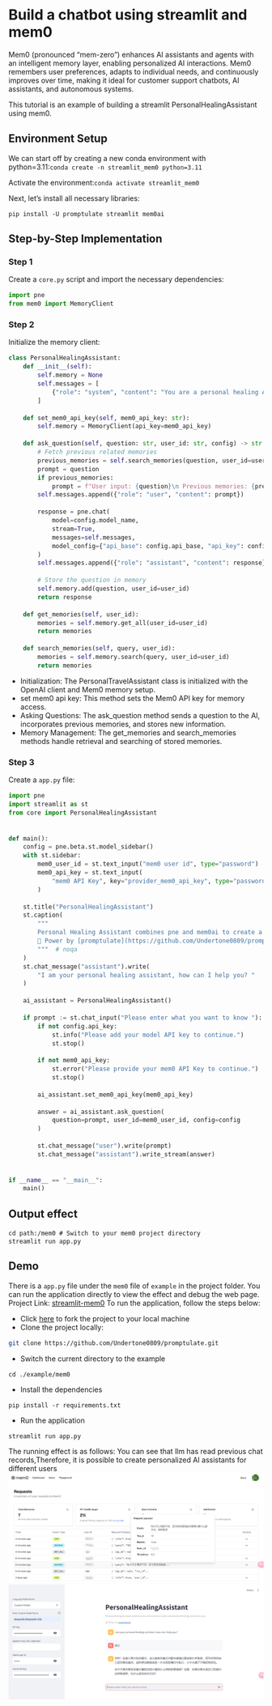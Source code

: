 # Build a chatbot using streamlit and mem0
Mem0 (pronounced “mem-zero”) enhances AI assistants and agents with an intelligent memory layer, enabling personalized AI interactions. 
Mem0 remembers user preferences, adapts to individual needs, and continuously improves over time, making it ideal for customer support chatbots, AI assistants, and autonomous systems.

This tutorial is an example of building a streamlit PersonalHealingAssistant using mem0.

## Environment Setup

We can start off by creating a new conda environment with python=3.11:`conda create -n streamlit_mem0 python=3.11`

Activate the environment:`conda activate streamlit_mem0`

Next, let’s install all necessary libraries:

```shell
pip install -U promptulate streamlit mem0ai
```

## Step-by-Step Implementation 

### Step 1

Create a `core.py` script and import the necessary dependencies:
```python
import pne
from mem0 import MemoryClient
```

### Step 2
Initialize the memory client:
```python
class PersonalHealingAssistant:
    def __init__(self):
        self.memory = None
        self.messages = [
            {"role": "system", "content": "You are a personal healing AI Assistant."}
        ]

    def set_mem0_api_key(self, mem0_api_key: str):
        self.memory = MemoryClient(api_key=mem0_api_key)

    def ask_question(self, question: str, user_id: str, config) -> str:
        # Fetch previous related memories
        previous_memories = self.search_memories(question, user_id=user_id)
        prompt = question
        if previous_memories:
            prompt = f"User input: {question}\n Previous memories: {previous_memories}"
        self.messages.append({"role": "user", "content": prompt})

        response = pne.chat(
            model=config.model_name,
            stream=True,
            messages=self.messages,
            model_config={"api_base": config.api_base, "api_key": config.api_key},
        )
        self.messages.append({"role": "assistant", "content": response})

        # Store the question in memory
        self.memory.add(question, user_id=user_id)
        return response

    def get_memories(self, user_id):
        memories = self.memory.get_all(user_id=user_id)
        return memories

    def search_memories(self, query, user_id):
        memories = self.memory.search(query, user_id=user_id)
        return memories
```
- Initialization: The PersonalTravelAssistant class is initialized with the OpenAI client and Mem0 memory setup.
- set mem0 api key: This method sets the Mem0 API key for memory access.
- Asking Questions: The ask_question method sends a question to the AI, incorporates previous memories, and stores new information.
- Memory Management: The get_memories and search_memories methods handle retrieval and searching of stored memories.

### Step 3
Create a `app.py` file:
```python
import pne
import streamlit as st
from core import PersonalHealingAssistant


def main():
    config = pne.beta.st.model_sidebar()
    with st.sidebar:
        mem0_user_id = st.text_input("mem0 user id", type="password")
        mem0_api_key = st.text_input(
            "mem0 API Key", key="provider_mem0_api_key", type="password"
        )

    st.title("PersonalHealingAssistant")
    st.caption(
        """
        Personal Healing Assistant combines pne and mem0ai to create a personalized healing assistant for you \n
        🚀 Power by [promptulate](https://github.com/Undertone0809/promptulate)
        """  # noqa
    )
    st.chat_message("assistant").write(
        "I am your personal healing assistant, how can I help you? "
    )

    ai_assistant = PersonalHealingAssistant()

    if prompt := st.chat_input("Please enter what you want to know "):
        if not config.api_key:
            st.info("Please add your model API key to continue.")
            st.stop()

        if not mem0_api_key:
            st.error("Please provide your mem0 API Key to continue.")
            st.stop()

        ai_assistant.set_mem0_api_key(mem0_api_key)

        answer = ai_assistant.ask_question(
            question=prompt, user_id=mem0_user_id, config=config
        )

        st.chat_message("user").write(prompt)
        st.chat_message("assistant").write_stream(answer)


if __name__ == "__main__":
    main()
```

## Output effect
```shell
cd path:/mem0 # Switch to your mem0 project directory 
streamlit run app.py
```

## Demo
There is a `app.py` file under the `mem0` file of `example` in the project folder. 
You can run the application directly to view the effect and debug the web page. 
Project Link: [streamlit-mem0](https://github.com/Undertone0809/promptulate/tree/main/example/mem0)
To run the application, follow the steps below:

- Click [here](https://github.com/Undertone0809/promptulate/fork) to fork the project to your local machine
- Clone the project locally:

```bash
git clone https://github.com/Undertone0809/promptulate.git
```

- Switch the current directory to the example

```shell
cd ./example/mem0
```

- Install the dependencies

```shell
pip install -r requirements.txt
```

- Run the application

```shell
streamlit run app.py
```

The running effect is as follows:
You can see that llm has read previous chat records,Therefore, it is possible to create personalized AI assistants for different users 
![Mem0-Platform-Historical-mem-Records ](../images/Mem0-Platform-Historical-mem-Records%20.png)
![chatbot-mem0](../images/chatbot-mem0.png)